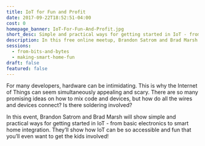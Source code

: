 ```yaml
---
title: IoT for Fun and Profit
date: 2017-09-22T18:52:51-04:00
cost: 0
homepage_banner: IoT-For-Fun-And-Profit.jpg
short_desc: Simple and practical ways for getting started in IoT - from basic electronics to smart home integration
description: In this free online meetup, Brandon Satrom and Brad Marsh show simple and practical ways for getting started in IoT - from basic electronics to smart home integration.
sessions:
  - from-bits-and-bytes
  - making-smart-home-fun
draft: false
featured: false
---
```


For many developers, hardware can be intimidating. This is why the Internet of Things can seem simultaneously appealing and scary. There are so many promising ideas on how to mix code and devices, but how do all the wires and devices connect? Is there soldering involved?

In this event, Brandon Satrom and Brad Marsh will show simple and practical ways for getting started in IoT - from basic electronics to smart home integration. They’ll show how IoT can be so accessible and fun that you’ll even want to get the kids involved!
